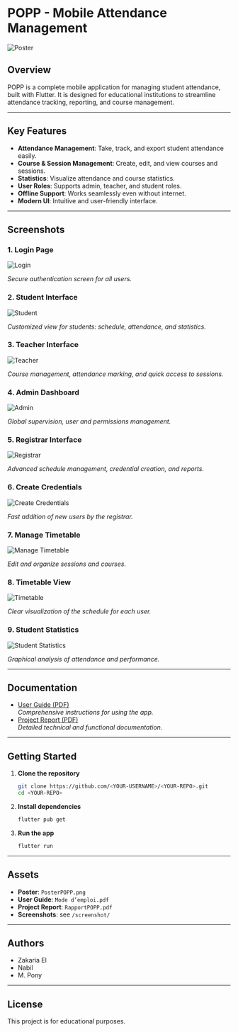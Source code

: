 # POPP - Mobile Attendance Management

![Poster](PosterPOPP.png)

## Overview
POPP is a complete mobile application for managing student attendance, built with Flutter. It is designed for educational institutions to streamline attendance tracking, reporting, and course management.

---

## Key Features
- **Attendance Management**: Take, track, and export student attendance easily.
- **Course & Session Management**: Create, edit, and view courses and sessions.
- **Statistics**: Visualize attendance and course statistics.
- **User Roles**: Supports admin, teacher, and student roles.
- **Offline Support**: Works seamlessly even without internet.
- **Modern UI**: Intuitive and user-friendly interface.

---

## Screenshots

### 1. Login Page
![Login](screenshot/PageConnexion.png)

_Secure authentication screen for all users._

### 2. Student Interface
![Student](screenshot/InterfaceEtudiant.png)

_Customized view for students: schedule, attendance, and statistics._

### 3. Teacher Interface
![Teacher](screenshot/InterfaceEnseignant.png)

_Course management, attendance marking, and quick access to sessions._

### 4. Admin Dashboard
![Admin](screenshot/TableauDeBordAdmin.png)

_Global supervision, user and permissions management._

### 5. Registrar Interface
![Registrar](screenshot/InterfaceScolarité.png)

_Advanced schedule management, credential creation, and reports._

### 6. Create Credentials
![Create Credentials](screenshot/CreerIdentifiants.png)

_Fast addition of new users by the registrar._

### 7. Manage Timetable
![Manage Timetable](screenshot/GererEmploiDuTemps.png)

_Edit and organize sessions and courses._

### 8. Timetable View
![Timetable](screenshot/EmploiDuTemps.png)

_Clear visualization of the schedule for each user._

### 9. Student Statistics
![Student Statistics](screenshot/StatsEleVES.png)

_Graphical analysis of attendance and performance._

---

## Documentation
- [User Guide (PDF)](Mode%20d’emploi.pdf)  
  _Comprehensive instructions for using the app._
- [Project Report (PDF)](RapportPOPP.pdf)  
  _Detailed technical and functional documentation._

---

## Getting Started
1. **Clone the repository**
   ```bash
   git clone https://github.com/<YOUR-USERNAME>/<YOUR-REPO>.git
   cd <YOUR-REPO>
   ```
2. **Install dependencies**
   ```bash
   flutter pub get
   ```
3. **Run the app**
   ```bash
   flutter run
   ```

---

## Assets
- **Poster**: `PosterPOPP.png`
- **User Guide**: `Mode d’emploi.pdf`
- **Project Report**: `RapportPOPP.pdf`
- **Screenshots**: see `/screenshot/`

---

## Authors
- Zakaria El
- Nabil
- M. Pony

---

## License
This project is for educational purposes.
